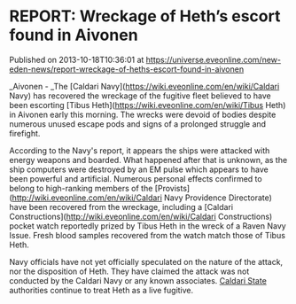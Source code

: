 # REPORT: Wreckage of Heth’s escort found in Aivonen
Published on 2013-10-18T10:36:01 at https://universe.eveonline.com/new-eden-news/report-wreckage-of-heths-escort-found-in-aivonen

_Aivonen - _The [Caldari Navy](https://wiki.eveonline.com/en/wiki/Caldari Navy) has recovered the wreckage of the fugitive fleet believed to have been escorting [Tibus Heth](https://wiki.eveonline.com/en/wiki/Tibus Heth) in Aivonen early this morning. The wrecks were devoid of bodies despite numerous unused escape pods and signs of a prolonged struggle and firefight.

According to the Navy's report, it appears the ships were attacked with energy weapons and boarded. What happened after that is unknown, as the ship computers were destroyed by an EM pulse which appears to have been powerful and artificial. Numerous personal effects confirmed to belong to high-ranking members of the [Provists](http://wiki.eveonline.com/en/wiki/Caldari Navy Providence Directorate) have been recovered from the wreckage, including a [Caldari Constructions](http://wiki.eveonline.com/en/wiki/Caldari Constructions) pocket watch reportedly prized by Tibus Heth in the wreck of a Raven Navy Issue. Fresh blood samples recovered from the watch match those of Tibus Heth.

Navy officials have not yet officially speculated on the nature of the attack, nor the disposition of Heth. They have claimed the attack was not conducted by the Caldari Navy or any known associates. [Caldari State](http://wiki.eveonline.com/en/wiki/Caldari) authorities continue to treat Heth as a live fugitive.
